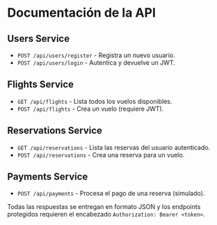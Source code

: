 # Documentación de la API

## Users Service
- `POST /api/users/register` - Registra un nuevo usuario.
- `POST /api/users/login` - Autentica y devuelve un JWT.

## Flights Service
- `GET /api/flights` - Lista todos los vuelos disponibles.
- `POST /api/flights` - Crea un vuelo (requiere JWT).

## Reservations Service
- `GET /api/reservations` - Lista las reservas del usuario autenticado.
- `POST /api/reservations` - Crea una reserva para un vuelo.

## Payments Service
- `POST /api/payments` - Procesa el pago de una reserva (simulado).

Todas las respuestas se entregan en formato JSON y los endpoints protegidos requieren el encabezado `Authorization: Bearer <token>`.
